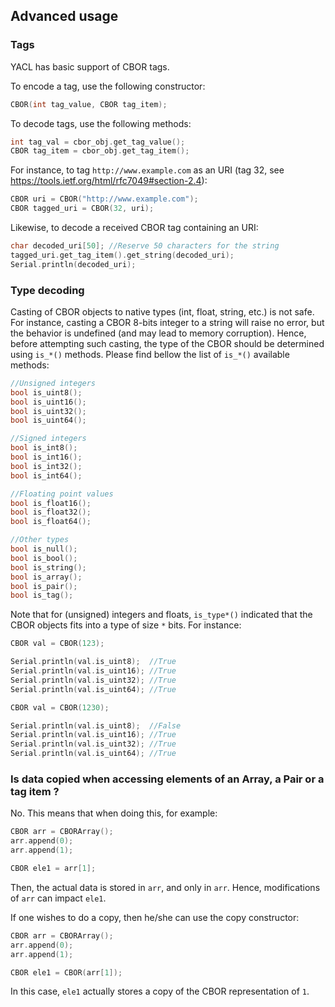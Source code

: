 ## Advanced usage

### Tags

YACL has basic support of CBOR tags.

To encode a tag, use the following constructor:
```c++
CBOR(int tag_value, CBOR tag_item);
```
To decode tags, use the following methods:
```c++
int tag_val = cbor_obj.get_tag_value();
CBOR tag_item = cbor_obj.get_tag_item();
```

For instance, to tag `http://www.example.com` as an URI (tag 32, see https://tools.ietf.org/html/rfc7049#section-2.4):
```c++
CBOR uri = CBOR("http://www.example.com");
CBOR tagged_uri = CBOR(32, uri);
```
Likewise, to decode a received CBOR tag containing an URI:
```c++
char decoded_uri[50]; //Reserve 50 characters for the string
tagged_uri.get_tag_item().get_string(decoded_uri);
Serial.println(decoded_uri);
```

### Type decoding

Casting of CBOR objects to native types (int, float, string, etc.) is not safe. For instance, casting a CBOR 8-bits integer to a string will raise no error, but the behavior is undefined (and may lead to memory corruption).
Hence, before attempting such casting, the type of the CBOR should be determined using `is_*()` methods.
Please find bellow the list of `is_*()` available methods:
```c++
//Unsigned integers
bool is_uint8();
bool is_uint16();
bool is_uint32();
bool is_uint64();

//Signed integers
bool is_int8();
bool is_int16();
bool is_int32();
bool is_int64();

//Floating point values
bool is_float16();
bool is_float32();
bool is_float64();

//Other types
bool is_null();
bool is_bool();
bool is_string();
bool is_array();
bool is_pair();
bool is_tag();
```

Note that for (unsigned) integers and floats, `is_type*()` indicated that the CBOR objects fits into a type of size `*` bits. For instance:
```c++
CBOR val = CBOR(123);

Serial.println(val.is_uint8);  //True
Serial.println(val.is_uint16); //True
Serial.println(val.is_uint32); //True
Serial.println(val.is_uint64); //True
```

```c++
CBOR val = CBOR(1230);

Serial.println(val.is_uint8);  //False
Serial.println(val.is_uint16); //True
Serial.println(val.is_uint32); //True
Serial.println(val.is_uint64); //True
```

### Is data copied when accessing elements of an Array, a Pair or a tag item ?

No.
This means that when doing this, for example:
```c++
CBOR arr = CBORArray();
arr.append(0);
arr.append(1);

CBOR ele1 = arr[1];
```
Then, the actual data is stored in `arr`, and only in `arr`. Hence, modifications of `arr` can impact `ele1`.

If one wishes to do a copy, then he/she can use the copy constructor:
```c++
CBOR arr = CBORArray();
arr.append(0);
arr.append(1);

CBOR ele1 = CBOR(arr[1]);
```
In this case, `ele1` actually stores a copy of the CBOR representation of `1`.
